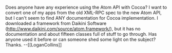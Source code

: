 Does anyone have any experience using the Atom API with Cocoa? I want to convert one of my apps from the old XML-RPC spec to the new Atom API, but I can't seem to find ANY documentation for Cocoa implementation. I downloaded a framework from Daikini Software (http://www.daikini.com/source/atom.framework/), but it has no documentation and about fifteen classes full of stuff to go through. Has anyone used it before or can someone shed some light on the subject? Thanks. --[[LoganCollins]]